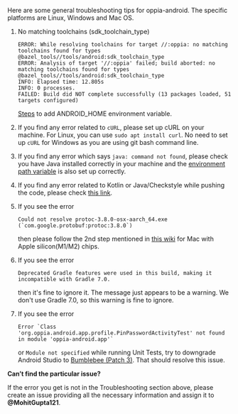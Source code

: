 Here are some general troubleshooting tips for oppia-android. The specific platforms are Linux, Windows and Mac OS.

1. No matching toolchains (sdk_toolchain_type)
    ```
    ERROR: While resolving toolchains for target //:oppia: no matching toolchains found for types         
    @bazel_tools//tools/android:sdk_toolchain_type
    ERROR: Analysis of target '//:oppia' failed; build aborted: no matching toolchains found for types 
    @bazel_tools//tools/android:sdk_toolchain_type
    INFO: Elapsed time: 12.805s
    INFO: 0 processes.
    FAILED: Build did NOT complete successfully (13 packages loaded, 51 targets configured)
    ```
    [Steps](https://docs.bazel.build/versions/main/tutorial/android-app.html#integrate-with-the-android-sdk) to add ANDROID_HOME environment variable.

2. If you find any error related to `cURL`, please set up cURL on your machine. For Linux, you can use `sudo apt install curl`. No need to set up `cURL` for Windows as you are using git bash command line.<br>

3. If you find any error which says `java: command not found`, please check you have Java installed correctly in your machine and the [environment path variable](https://www.java.com/en/download/help/path.html) is also set up correctly.

4. If you find any error related to Kotlin or Java/Checkstyle while pushing the code, please check [this link](https://github.com/oppia/oppia-android/wiki/Android-Studio-UI-based-Github-workflow#how-to-fix-push-failures).

5. If you see the error

   ```
   Could not resolve protoc-3.8.0-osx-aarch_64.exe (`com.google.protobuf:protoc:3.8.0`)
   ```

   then please follow the 2nd step mentioned in [this wiki](https://github.com/oppia/oppia-android/wiki/Installing-Oppia-Android#install-oppia-android) for Mac with Apple silicon(M1/M2) chips.

6. If you see the error

   ```
   Deprecated Gradle features were used in this build, making it incompatible with Gradle 7.0.
   ``` 

   then it's fine to ignore it. The message just appears to be a warning. We don't use Gradle 7.0, so this warning is fine to ignore.

7. If you see the error

   ```
   Error `Class 'org.oppia.android.app.profile.PinPasswordActivityTest' not found in module 'oppia-android.app'`
   ```

   or `Module not specified` while running Unit Tests, try to downgrade Android Studio to [Bumblebee (Patch 3)](https://developer.android.com/studio/archive). That should resolve this issue.


**Can’t find the particular issue?**

If the error you get is not in the Troubleshooting section above, please create an issue providing all the necessary information and assign it to **@MohitGupta121**.
